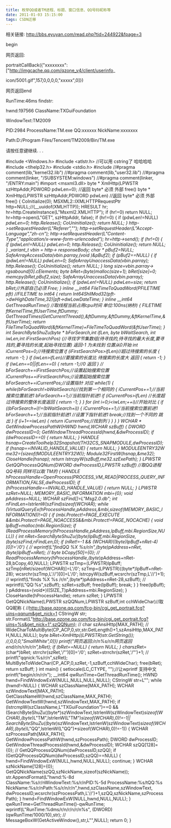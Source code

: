 ```yaml
---
title: 枚举QQ或者TM进程、标题、窗口信息、QQ号码昵称等
date: 2011-01-03 15:15:00
tags: CSDN迁移
---
```

   相关链接: http://bbs.eyuyan.com/read.php?tid=244922&fpage=3

 

 

begin

 

 网页返回:

 portraitCallBack({"xxxxxxxx":["http://imgcache.qq.com/qzone_v4/client/userinfo_

 icon/5001.gif",157,0,0,0,0,"xxxxx",0]})

 网页返回end

 

 

 RunTime:46ms findstr:

 hwnd:197566 ClassName:TXGuiFoundation

 WindowText:TM2009

 PID:2984 ProcessName:TM.exe QQ:xxxxxx NickName:xxxxxxx

 Path:D:/Program Files/Tencent/TM2009/Bin/TM.exe

 

 请按任意键继续. . .

   
 

 

 #include <Windows.h> #include <atlstr.h> //可以用 cstring了 哈哈哈哈 #include <tlhelp32.h> #include <stdio.h> #include <locale> //#pragma comment(lib,"kernel32.lib") //#pragma comment(lib,"user32.lib") //#pragma comment(linker, "/SUBSYSTEM:windows") //#pragma comment(linker, "/ENTRY:main") #import <msxml3.dll> byte * XmlHttp(LPWSTR szHttpAddr,PDWORD pdwLen=0); //返回 byte* 必须 外部 free() byte * XmlHttp(LPWSTR szHttpAddr,PDWORD pdwLen) //返回 byte* 必须 外部 free() { CoInitialize(0); MSXML2::IXMLHTTPRequestPtr http=NULL;//(__uuidof(XMLHTTP)); HRESULT hr; hr=http.CreateInstance(L"Msxml2.XMLHTTP"); if (hr!=0) return NULL; hr=http->open(L"GET", szHttpAddr, false); if (hr!=0) { if (pdwLen!=NULL) *pdwLen=0; http.Release(); CoUninitialize(); return NULL; } http->setRequestHeader(L"Referer",""); http->setRequestHeader(L"Accept-Language","zh-cn"); http->setRequestHeader(L"Content-Type","application/x-www-form-urlencoded"); hr=http->send(); if (hr!=0) { if (pdwLen!=NULL) *pdwLen=0; http.Release(); CoUninitialize(); return NULL; } _variant_t vbin = http-> responseBody; char * pBuf2=NULL; SafeArrayAccessData(vbin.parray,(void **)&pBuf2); if (pBuf2==NULL) { if (pdwLen!=NULL) *pdwLen=0; SafeArrayUnaccessData(vbin.parray); http.Release(); CoUninitialize(); return NULL; } long size=vbin.parray-> rgsabound[0].cElements; byte *bRet=(byte*)malloc(size+1); bRet[size]=0; memcpy(bRet,pBuf2,size); SafeArrayUnaccessData(vbin.parray); http.Release(); CoUninitialize(); if (pdwLen!=NULL) *pdwLen=size; return bRet;//外部自己必须 Free; } inline __int64 FileTimeToQuadWord(PFILETIME pft) //FILETIME to int64 { return Int64ShllMod32(pft->dwHighDateTime,32)|pft->dwLowDateTime; } inline __int64 GetThreadRunTime() //取线程当前占用cpu时间 单位:100ns(纳秒) { FILETIME ftKernelTime,ftUserTime,ftDummy; GetThreadTimes(GetCurrentThread(),&ftDummy,&ftDummy,&ftKernelTime,&ftUserTime); return FileTimeToQuadWord(&ftKernelTime)+FileTimeToQuadWord(&ftUserTime); } int SearchByteShuZu(byte * bForSearch,int ifLen, byte* bWaitSearch, int iwLen,int iFirstSearchPos) {//寻找字节集数组(待寻找的,待寻找的最大长度,要寻找的,要寻找的长度,起始寻找位置) 返回-1 为未找到 位置从0开始 int iCurrentPos=0;//待搜索位置 if (iFirstSearchPos>ifLen)//超过待搜索的长度 { return -1; } if (iwLen>ifLen)//要搜索的长度比 待搜索的长度大 返回 { return -1; } if (iwLen==0||ifLen==0) { return -1;//0 返回 } // bForSearch+=iFirstSearchPos;//设置起始搜索位置 iCurrentPos+=iFirstSearchPos;//设置起始搜索位置 bForSearch+=iCurrentPos;//设置指针 对应 while(1) { while(*bForSearch!=*bWaitSearch)//找到第一个相同的 { iCurrentPos+=1;//当前搜索位置前进1 bForSearch+=1;//当前指针前进1 if (iCurrentPos>ifLen) //长度超过待搜索的整体长度返回 { return -1; } } for (int i=0;i<iwLen;++i)//开始对比 { if (*(bForSearch+i)!=*(bWaitSearch+i)) { iCurrentPos+=1;//当前搜索位置前进1 bForSearch+=1;//当前指针前进1 //设置下指针前进1 break;//找到一个不同的 跳出 } if (i+1==iwLen) { return iCurrentPos;//找到列 } } } } WCHAR * GetWindowProcessPathW(HWND hwnd,WCHAR *szBuff) { DWORD dwProcessID=0; GetWindowThreadProcessId(hwnd,&dwProcessID); if (dwProcessID==0) { return NULL; } HANDLE hsnap=CreateToolhelp32Snapshot(TH32CS_SNAPMODULE,dwProcessID); if (hsnap==INVALID_HANDLE_VALUE) { return NULL; } MODULEENTRY32W me32={sizeof(MODULEENTRY32W)}; Module32FirstW(hsnap,&me32); CloseHandle(hsnap); return lstrcpyW(szBuff,me32.szExePath); } LPWSTR GetQQProcessQQNum(DWORD dwProcessID,LPWSTR szBuff) //取QQ进程QQ号码 同样可以取 TM的 { HANDLE hProcessHandle=OpenProcess(PROCESS_VM_READ|PROCESS_QUERY_INFORMATION,FALSE,dwProcessID); if (hProcessHandle==INVALID_HANDLE_VALUE) { return NULL; } LPWSTR szRet=NULL; MEMORY_BASIC_INFORMATION mbi={0}; void* pAddress=NULL; WCHAR szFind[]=L"Msg2.0.db"; int nFindLen=lstrlenW(szFind)*sizeof(WCHAR); while (VirtualQueryEx(hProcessHandle,pAddress,&mbi,sizeof(MEMORY_BASIC_INFORMATION))!=0) { if (mbi.Protect!=PAGE_EXECUTE &&mbi.Protect!=PAGE_NOACCESS&&mbi.Protect!=PAGE_NOCACHE) { void *lpBuff=malloc(mbi.RegionSize); if (ReadProcessMemory(hProcessHandle,pAddress,lpBuff,mbi.RegionSize,NULL)) { int nRet=SearchByteShuZu((byte*)lpBuff,mbi.RegionSize,(byte*)szFind,nFindLen,0); if (nRet!=-1 && (WCHAR*)((byte*)lpBuff+nRet-4)[0]!='/0') { // wprintf(L"findQQ %X %s/r/n",(byte*)pAddress+nRet,(byte*)lpBuff+nRet); // byte bCopy[50]={0}; // ReadProcessMemory(hProcessHandle,(byte*)pAddress+nRet-28,bCopy,40,NULL); LPWSTR szTmp=(LPWSTR)lpBuff; szTmp[nRet/sizeof(WCHAR)]=L'/0'; szTmp=(LPWSTR)((byte*)lpBuff+nRet-28); wcsrchr(szTmp,L'//')[0]=L'/0'; lstrcpyW(szBuff,wcsrchr(szTmp,L'//')+1); // wprintf(L"finds %X %s /r/n",(byte*)pAddress+nRet-28,szBuff); // wprintf(L"QQ:%s",szBuff); szRet=szBuff; free(lpBuff); break; } } free(lpBuff); } pAddress=(void*)((SIZE_T)pAddress+mbi.RegionSize); } CloseHandle(hProcessHandle); return szRet; } LPWSTR GetQQNickName(LPWSTR szQQNum,LPWSTR szBuff,int cchWideChar)//取QQ昵称 { //http://base.qzone.qq.com/fcg-bin/cgi_get_portrait.fcg?uins=qqnum&get_nick=1 CStringW str; str.Format(L"http://base.qzone.qq.com/fcg-bin/cgi_get_portrait.fcg?uins=%s&get_nick=1",szQQNum); // char szAnsiHttp[MAX_PATH]; // WideCharToMultiByte(CP_ACP,0,str,str.GetLength()+1,szAnsiHttp,MAX_PATH,NULL,NULL); byte *bRet=XmlHttp((LPWSTR)str.GetString()); //,0,0,0,"SmallWhite",0]}) printf("网页返回:/r/n%s/r/n网页返回end/r/n/r/n/r/n",bRet); if (bRet==NULL) { return NULL; } char*szRet=(char*)bRet; strrchr(szRet,'/"')[0]='/0'; szRet=strrchr(szRet,'/"')+1; // printf("qqnick:%s/r/n",szRet); MultiByteToWideChar(CP_ACP,0,szRet,-1,szBuff,cchWideChar); free(bRet); return szBuff; } int main() { setlocale(LC_CTYPE, "");//让wprintf 支持中文 printf("begin/r/n/r/n"); __int64 qwRunTime=GetThreadRunTime(); HWND hwnd=FindWindowExW(NULL,NULL,NULL,NULL); CStringW str=L""; while (hwnd!=NULL) { WCHAR szClassName[MAX_PATH]; WCHAR szWindowText[MAX_PATH]; GetClassNameW(hwnd,szClassName,MAX_PATH); GetWindowTextW(hwnd,szWindowText,MAX_PATH); if (lstrcmpW(szClassName,L"TXGuiFoundation")==0 && (SearchByteShuZu((byte*)szWindowText,lstrlenW(szWindowText)*sizeof(WCHAR),(byte*)L"TM",lstrlenW(L"TM")*sizeof(WCHAR),0)!=-1|| SearchByteShuZu((byte*)szWindowText,lstrlenW(szWindowText)*sizeof(WCHAR),(byte*)L"QQ",lstrlenW(L"QQ")*sizeof(WCHAR),0)!=-1)) { WCHAR szProcessPath[MAX_PATH]; GetWindowProcessPathW(hwnd,szProcessPath); DWORD dwProcessID; GetWindowThreadProcessId(hwnd,&dwProcessID); WCHAR szQQ[128]={0}; // GetQQProcessQQNum(dwProcessID,szQQ); if (GetQQProcessQQNum(dwProcessID,szQQ)==NULL) { hwnd=FindWindowExW(NULL,hwnd,NULL,NULL); continue; } WCHAR szNickName[128]={0}; GetQQNickName(szQQ,szNickName,sizeof(szNickName)); str.AppendFormat(L"hwnd:%-8d ClassName:%s/r/nWindowText:%s/r/nPID:%-5d ProcessName:%s/tQQ:%s NickName:%s/r/nPath:%s/r/n/r/n",hwnd,szClassName,szWindowText, dwProcessID,wcsrchr(szProcessPath,L'//')+1,szQQ,szNickName,szProcessPath); } hwnd=FindWindowExW(NULL,hwnd,NULL,NULL); } qwRunTime=GetThreadRunTime()-qwRunTime; wprintf(L"RunTime:%dms/r/n/r/n/r/n%s", (DWORD)(qwRunTime/1000/10),str); // MessageBoxW(GetActiveWindow(),str,L"",NULL); return 0; }

 

 

 

 

 

   
 